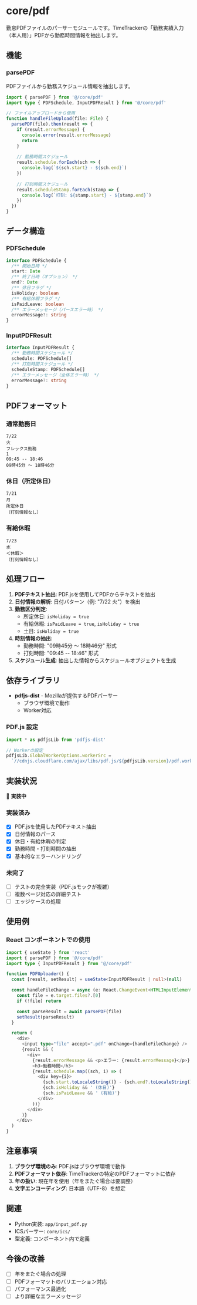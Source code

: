 # core/pdf

勤怠PDFファイルのパーサーモジュールです。TimeTrackerの「勤務実績入力（本人用）」PDFから勤務時間情報を抽出します。

## 機能

### parsePDF

PDFファイルから勤務スケジュール情報を抽出します。

```typescript
import { parsePDF } from '@/core/pdf'
import type { PDFSchedule, InputPDFResult } from '@/core/pdf'

// ファイルアップロードから使用
function handleFileUpload(file: File) {
  parsePDF(file).then(result => {
    if (result.errorMessage) {
      console.error(result.errorMessage)
      return
    }
    
    // 勤務時間スケジュール
    result.schedule.forEach(sch => {
      console.log(`${sch.start} - ${sch.end}`)
    })
    
    // 打刻時間スケジュール
    result.scheduleStamp.forEach(stamp => {
      console.log(`打刻: ${stamp.start} - ${stamp.end}`)
    })
  })
}
```

## データ構造

### PDFSchedule

```typescript
interface PDFSchedule {
  /** 開始日時 */
  start: Date
  /** 終了日時（オプション） */
  end?: Date
  /** 休日フラグ */
  isHoliday: boolean
  /** 有給休暇フラグ */
  isPaidLeave: boolean
  /** エラーメッセージ（パースエラー時） */
  errorMessage?: string
}
```

### InputPDFResult

```typescript
interface InputPDFResult {
  /** 勤務時間スケジュール */
  schedule: PDFSchedule[]
  /** 打刻時間スケジュール */
  scheduleStamp: PDFSchedule[]
  /** エラーメッセージ（全体エラー時） */
  errorMessage?: string
}
```

## PDFフォーマット

### 通常勤務日

```
7/22
火
フレックス勤務
1
09:45 -- 18:46
09時45分 ～ 18時46分
```

### 休日（所定休日）

```
7/21
月
所定休日
（打刻情報なし）
```

### 有給休暇

```
7/23
水
＜休暇＞
（打刻情報なし）
```

## 処理フロー

1. **PDFテキスト抽出**: PDF.jsを使用してPDFからテキストを抽出
2. **日付情報の解析**: 日付パターン（例: "7/22 火"）を検出
3. **勤務区分判定**: 
   - 所定休日: `isHoliday = true`
   - 有給休暇: `isPaidLeave = true`, `isHoliday = true`
   - 土日: `isHoliday = true`
4. **時刻情報の抽出**:
   - 勤務時間: "09時45分 ～ 18時46分" 形式
   - 打刻時間: "09:45 -- 18:46" 形式
5. **スケジュール生成**: 抽出した情報からスケジュールオブジェクトを生成

## 依存ライブラリ

- **pdfjs-dist** - Mozillaが提供するPDFパーサー
  - ブラウザ環境で動作
  - Worker対応

### PDF.js 設定

```typescript
import * as pdfjsLib from 'pdfjs-dist'

// Workerの設定
pdfjsLib.GlobalWorkerOptions.workerSrc = 
  `//cdnjs.cloudflare.com/ajax/libs/pdf.js/${pdfjsLib.version}/pdf.worker.min.js`
```

## 実装状況

🔄 **実装中**

### 実装済み

- [x] PDF.jsを使用したPDFテキスト抽出
- [x] 日付情報のパース
- [x] 休日・有給休暇の判定
- [x] 勤務時間・打刻時間の抽出
- [x] 基本的なエラーハンドリング

### 未完了

- [ ] テストの完全実装（PDF.jsモックが複雑）
- [ ] 複数ページ対応の詳細テスト
- [ ] エッジケースの処理

## 使用例

### React コンポーネントでの使用

```typescript
import { useState } from 'react'
import { parsePDF } from '@/core/pdf'
import type { InputPDFResult } from '@/core/pdf'

function PDFUploader() {
  const [result, setResult] = useState<InputPDFResult | null>(null)

  const handleFileChange = async (e: React.ChangeEvent<HTMLInputElement>) => {
    const file = e.target.files?.[0]
    if (!file) return

    const parseResult = await parsePDF(file)
    setResult(parseResult)
  }

  return (
    <div>
      <input type="file" accept=".pdf" onChange={handleFileChange} />
      {result && (
        <div>
          {result.errorMessage && <p>エラー: {result.errorMessage}</p>}
          <h3>勤務時間</h3>
          {result.schedule.map((sch, i) => (
            <div key={i}>
              {sch.start.toLocaleString()} - {sch.end?.toLocaleString()}
              {sch.isHoliday && ' (休日)'}
              {sch.isPaidLeave && ' (有給)'}
            </div>
          ))}
        </div>
      )}
    </div>
  )
}
```

## 注意事項

1. **ブラウザ環境のみ**: PDF.jsはブラウザ環境で動作
2. **PDFフォーマット依存**: TimeTrackerの特定のPDFフォーマットに依存
3. **年の扱い**: 現在年を使用（年をまたぐ場合は要調整）
4. **文字エンコーディング**: 日本語（UTF-8）を想定

## 関連

- Python実装: `app/input_pdf.py`
- ICSパーサー: `core/ics/`
- 型定義: コンポーネント内で定義

## 今後の改善

- [ ] 年をまたぐ場合の処理
- [ ] PDFフォーマットのバリエーション対応
- [ ] パフォーマンス最適化
- [ ] より詳細なエラーメッセージ
